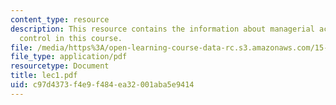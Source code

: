 ```yaml
---
content_type: resource
description: This resource contains the information about managerial accounting and
  control in this course.
file: /media/https%3A/open-learning-course-data-rc.s3.amazonaws.com/15-963-management-accounting-and-control-spring-2007/c97d4373f4e9f484ea32001aba5e9414_lec1.pdf
file_type: application/pdf
resourcetype: Document
title: lec1.pdf
uid: c97d4373-f4e9-f484-ea32-001aba5e9414
---
```

